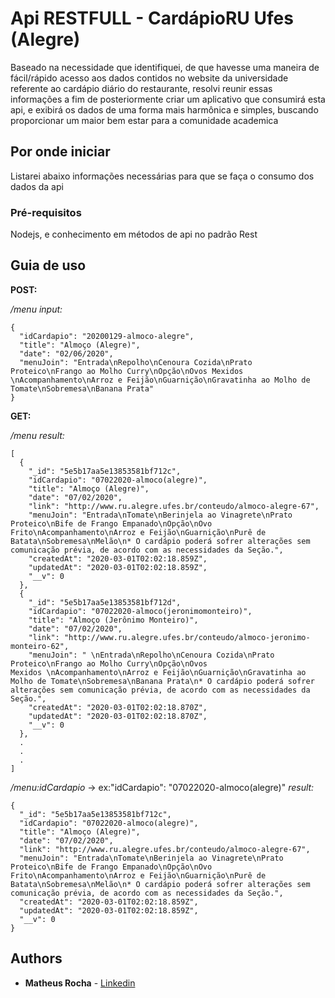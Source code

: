 # Api RESTFULL - CardápioRU Ufes (Alegre) 

Baseado na necessidade que identifiquei, de que havesse uma maneira de fácil/rápido acesso aos dados contidos no website da universidade referente ao cardápio diário do restaurante, resolvi reunir essas informações a fim de posteriormente criar um aplicativo que consumirá esta api, e exibirá os dados de uma forma mais harmônica e simples, buscando proporcionar um maior bem estar para a comunidade academica

## Por onde iniciar

Listarei abaixo informações necessárias para que se faça o consumo dos dados da api

### Pré-requisitos

Nodejs, e conhecimento em métodos de api no padrão Rest

## Guia de uso

**POST:** 

  */menu*
  *input:*
  ```
  {
    "idCardapio": "20200129-almoco-alegre",
    "title": "Almoço (Alegre)",
    "date": "02/06/2020",
    "menuJoin": "Entrada\nRepolho\nCenoura Cozida\nPrato Proteico\nFrango ao Molho Curry\nOpção\nOvos Mexidos \nAcompanhamento\nArroz e Feijão\nGuarnição\nGravatinha ao Molho de Tomate\nSobremesa\nBanana Prata"
  }
  ```
**GET:** 

  */menu*
  *result:*
  ```
  [
    {
      "_id": "5e5b17aa5e13853581bf712c",
      "idCardapio": "07022020-almoco(alegre)",
      "title": "Almoço (Alegre)",
      "date": "07/02/2020",
      "link": "http://www.ru.alegre.ufes.br/conteudo/almoco-alegre-67",
      "menuJoin": "Entrada\nTomate\nBerinjela ao Vinagrete\nPrato Proteico\nBife de Frango Empanado\nOpção\nOvo Frito\nAcompanhamento\nArroz e Feijão\nGuarnição\nPurê de Batata\nSobremesa\nMelão\n* O cardápio poderá sofrer alterações sem comunicação prévia, de acordo com as necessidades da Seção.",
      "createdAt": "2020-03-01T02:02:18.859Z",
      "updatedAt": "2020-03-01T02:02:18.859Z",
      "__v": 0
    },
    {
      "_id": "5e5b17aa5e13853581bf712d",
      "idCardapio": "07022020-almoco(jeronimomonteiro)",
      "title": "Almoço (Jerônimo Monteiro)",
      "date": "07/02/2020",
      "link": "http://www.ru.alegre.ufes.br/conteudo/almoco-jeronimo-monteiro-62",
      "menuJoin": " \nEntrada\nRepolho\nCenoura Cozida\nPrato Proteico\nFrango ao Molho Curry\nOpção\nOvos Mexidos \nAcompanhamento\nArroz e Feijão\nGuarnição\nGravatinha ao Molho de Tomate\nSobremesa\nBanana Prata\n* O cardápio poderá sofrer alterações sem comunicação prévia, de acordo com as necessidades da Seção.",
      "createdAt": "2020-03-01T02:02:18.870Z",
      "updatedAt": "2020-03-01T02:02:18.870Z",
      "__v": 0
    },
    .
    .
    .
  ]
  ```

  */menu:idCardapio* -> ex:"idCardapio": "07022020-almoco(alegre)"
  *result:*
  ```
  {
    "_id": "5e5b17aa5e13853581bf712c",
    "idCardapio": "07022020-almoco(alegre)",
    "title": "Almoço (Alegre)",
    "date": "07/02/2020",
    "link": "http://www.ru.alegre.ufes.br/conteudo/almoco-alegre-67",
    "menuJoin": "Entrada\nTomate\nBerinjela ao Vinagrete\nPrato Proteico\nBife de Frango Empanado\nOpção\nOvo Frito\nAcompanhamento\nArroz e Feijão\nGuarnição\nPurê de Batata\nSobremesa\nMelão\n* O cardápio poderá sofrer alterações sem comunicação prévia, de acordo com as necessidades da Seção.",
    "createdAt": "2020-03-01T02:02:18.859Z",
    "updatedAt": "2020-03-01T02:02:18.859Z",
    "__v": 0
  }
  ```

## Authors

* **Matheus Rocha** - [Linkedin](https://www.linkedin.com/in/matheuzsr/)

